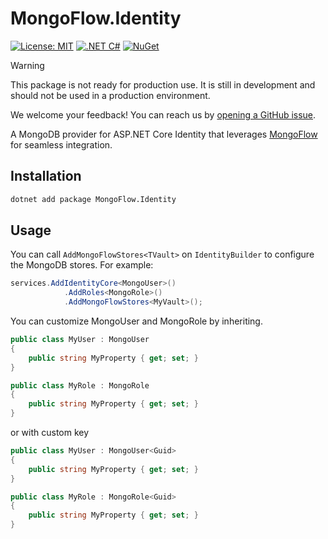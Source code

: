 # MongoFlow.Identity

[![License: MIT](https://img.shields.io/badge/License-MIT-yellow.svg)](https://opensource.org/licenses/MIT)
[![.NET C#](https://img.shields.io/badge/.NET-C%23-blue)](https://docs.microsoft.com/en-us/dotnet/csharp/)
[![NuGet](https://img.shields.io/nuget/v/MongoFlow.Identity)](https://www.nuget.org/packages/MongoFlow.Identity)

> [!WARNING]
> This package is not ready for production use. It is still in development and should not be used in a production environment.
>
> We welcome your feedback! You can reach us by [opening a GitHub issue](https://github.com/InsurUp/MongoFlow.Identity/issues).

A MongoDB provider for ASP.NET Core Identity that leverages [MongoFlow](https://github.com/InsurUpOrg/MongoFlow) for seamless integration.

## Installation 

```bash
dotnet add package MongoFlow.Identity
```

## Usage

You can call `AddMongoFlowStores<TVault>` on `IdentityBuilder` to configure the MongoDB stores. For example:

```csharp
services.AddIdentityCore<MongoUser>()
            .AddRoles<MongoRole>()
            .AddMongoFlowStores<MyVault>();
```

You can customize MongoUser and MongoRole by inheriting.

```csharp
public class MyUser : MongoUser
{
    public string MyProperty { get; set; }
}

public class MyRole : MongoRole
{
    public string MyProperty { get; set; }
}
```

or with custom key

```csharp
public class MyUser : MongoUser<Guid>
{
    public string MyProperty { get; set; }
}

public class MyRole : MongoRole<Guid>
{
    public string MyProperty { get; set; }
}
```